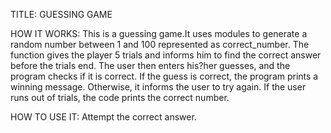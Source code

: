 TITLE: GUESSING GAME

HOW IT WORKS:
This is a guessing game.It uses modules to generate a random number between 1 and 100 represented as correct_number.
The function gives the player 5 trials and informs him to find the correct answer before the trials end.
The user then enters his?her guesses, and the program checks if it is correct. If the guess is correct, the program prints a winning message.
Otherwise, it informs the user to try again. If the user runs out of trials, the code prints the correct number.

HOW TO USE IT:
Attempt the correct answer.
